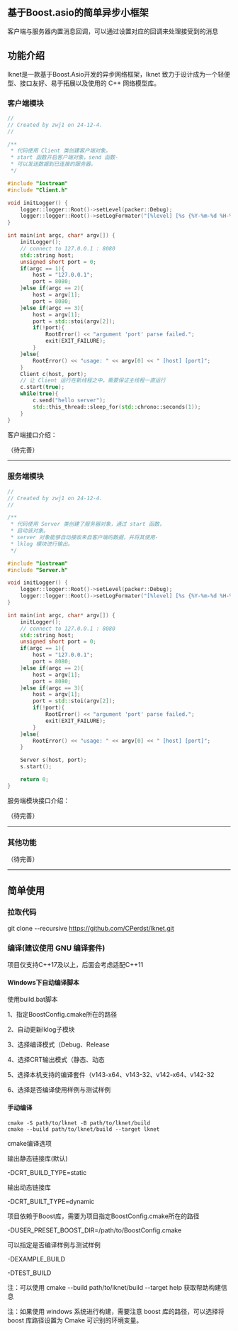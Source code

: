 ## 基于Boost.asio的简单异步小框架

客户端与服务器内置消息回调，可以通过设置对应的回调来处理接受到的消息

## 功能介绍

lknet是一款基于Boost.Asio开发的异步网络框架，lknet 致力于设计成为一个轻便型、接口友好、易于拓展以及使用的 C++ 网络模型库。

### 客户端模块

``` C++
//
// Created by zwj1 on 24-12-4.
//

/**
 * 代码使用 Client 类创建客户端对象。
 * start 函数开启客户端对象，send 函数-
 * 可以发送数据到已连接的服务器。
 */

#include "iostream"
#include "Client.h"

void initLogger() {
    logger::logger::Root()->setLevel(packer::Debug);
    logger::logger::Root()->setLogFormater("[%level] [%s {%Y-%m-%d %H-%M-%S}]: %message\n");
}

int main(int argc, char* argv[]) {
    initLogger();
    // connect to 127.0.0.1 : 8080
    std::string host;
    unsigned short port = 0;
    if(argc == 1){
        host = "127.0.0.1";
        port = 8080;
    }else if(argc == 2){
        host = argv[1];
        port = 8080;
    }else if(argc == 3){
        host = argv[1];
        port = std::stoi(argv[2]);
        if(!port){
            RootError() << "argument 'port' parse failed.";
            exit(EXIT_FAILURE);
        }
    }else{
        RootError() << "usage: " << argv[0] << " [host] [port]";
    }
    Client c(host, port);
    // 让 Client 运行在新线程之中，需要保证主线程一直运行
    c.start(true);
    while(true){
        c.send("hello server");
        std::this_thread::sleep_for(std::chrono::seconds(1));
    }
}
```

客户端接口介绍：

（待完善）

-------

### 服务端模块

```c++
//
// Created by zwj1 on 24-12-4.
//

/**
 * 代码使用 Server 类创建了服务器对象，通过 start 函数，
 * 启动该对象。
 * server 对象能够自动接收来自客户端的数据，并将其使用-
 * lklog 模块进行输出。
 */

#include "iostream"
#include "Server.h"

void initLogger() {
    logger::logger::Root()->setLevel(packer::Debug);
    logger::logger::Root()->setLogFormater("[%level] [%s {%Y-%m-%d %H-%M-%S}]: %message\n");
}

int main(int argc, char* argv[]) {
    initLogger();
    // connect to 127.0.0.1 : 8080
    std::string host;
    unsigned short port = 0;
    if(argc == 1){
        host = "127.0.0.1";
        port = 8080;
    }else if(argc == 2){
        host = argv[1];
        port = 8080;
    }else if(argc == 3){
        host = argv[1];
        port = std::stoi(argv[2]);
        if(!port){
            RootError() << "argument 'port' parse failed.";
            exit(EXIT_FAILURE);
        }
    }else{
        RootError() << "usage: " << argv[0] << " [host] [port]";
    }

    Server s(host, port);
    s.start();

    return 0;
}
```

服务端模块接口介绍：

（待完善）

----

### 其他功能

（待完善）

---------

## 简单使用

### 拉取代码

git clone --recursive https://github.com/CPerdst/lknet.git

### 编译(建议使用 GNU 编译套件)

项目仅支持C++17及以上，后面会考虑适配C++11

#### Windows下自动编译脚本

使用build.bat脚本

1、指定BoostConfig.cmake所在的路径

2、自动更新lklog子模块

3、选择编译模式（Debug、Release

4、选择CRT输出模式（静态、动态

5、选择本机支持的编译套件（v143-x64、v143-32、v142-x64、v142-32

6、选择是否编译使用样例与测试样例

#### 手动编译

``` shell
cmake -S path/to/lknet -B path/to/lknet/build
cmake --build path/to/lknet/build --target lknet
```

cmake编译选项

输出静态链接库(默认)

-DCRT_BUILD_TYPE=static 

输出动态链接库

-DCRT_BUILT_TYPE=dynamic

项目依赖于Boost库，需要为项目指定BoostConfig.cmake所在的路径

-DUSER_PRESET_BOOST_DIR=/path/to/BoostConfig.cmake

可以指定是否编译样例与测试样例

-DEXAMPLE_BUILD

-DTEST_BUILD

注：可以使用 cmake --build path/to/lknet/build --target help 获取帮助构建信息

注：如果使用 windows 系统进行构建，需要注意 boost 库的路径，可以选择将 boost 库路径设置为 Cmake 可识别的环境变量。